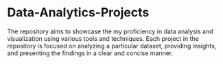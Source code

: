 # Data-Analytics-Projects
The repository aims to showcase the my proficiency in data analysis and visualization using various tools and techniques. Each project in the repository is focused on analyzing a particular dataset, providing insights, and presenting the findings in a clear and concise manner.
